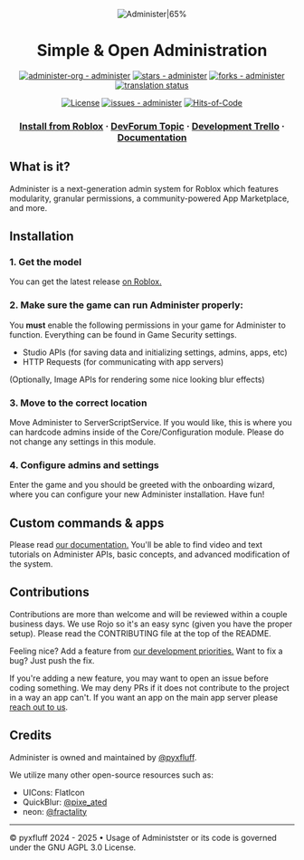 <div align="center">
 
![Administer|65%](/.readme/Administer-Text.png)

# Simple & Open Administration

[![administer-org - administer](https://img.shields.io/static/v1?label=administer-org&message=administer&color=blue&logo=github)](https://github.com/administer-org/administer "Go to GitHub repo") [![stars - administer](https://img.shields.io/github/stars/administer-org/administer?style=social)](https://github.com/administer-org/administer) [![forks - administer](https://img.shields.io/github/forks/administer-org/administer?style=social)](https://github.com/administer-org/administer) [![translation status](https://translate.admsoftware.org/widget/administer/svg-badge.svg?native=1)](https://translate.admsoftware.org)

[![License](https://img.shields.io/badge/License-GNU--AGPL--3.0-blue)](#license) [![issues - administer](https://img.shields.io/github/issues/administer-org/administer)](https://github.com/administer-org/administer/issues) [![Hits-of-Code](https://hitsofcode.com/github/administer-org/administer?branch=main)](https://hitsofcode.com/github/administer-org/administer/view?branch=main)


### [Install from Roblox](https://create.roblox.com/store/asset/127698208806211/Administer) · [DevForum Topic](https://devforum.roblox.com/t/administer-modern-modular-free-admin-system-12/3179989) · [Development Trello](https://trello.com/b/GA5Kc0vB/administer) · [Documentation](https://docs.admsoftware.org)

</div>

## What is it?

Administer is a next-generation admin system for Roblox which features modularity, granular permissions, a community-powered App Marketplace, and more.


## Installation

### 1. Get the model
You can get the latest release [on Roblox.](https://create.roblox.com/store/asset/127698208806211/Administer)

### 2. Make sure the game can run Administer properly:
You **must** enable the following permissions in your game for Administer to function. Everything can be found in Game Security settings.
- Studio APIs (for saving data and initializing settings, admins, apps, etc)
- HTTP Requests (for communicating with app servers)

(Optionally, Image APIs for rendering some nice looking blur effects)

### 3. Move to the correct location
Move Administer to ServerScriptService. If you would like, this is where you can hardcode admins inside of the Core/Configuration module. Please do not change any settings in this module.

### 4. Configure admins and settings
Enter the game and you should be greeted with the onboarding wizard, where you can configure your new Administer installation. Have fun!

## Custom commands & apps
Please read [our documentation.](https://docs.admsoftware.org) You'll be able to find video and text tutorials on Administer APIs, basic concepts, and advanced modification of the system.

## Contributions

Contributions are more than welcome and will be reviewed within a couple business days. We use Rojo so it's an easy sync (given you have the proper setup). Please read the CONTRIBUTING file at the top of the README.

Feeling nice? Add a feature from [our development priorities.](https://trello.com/b/GA5Kc0vB/administer) Want to fix a bug? Just push the fix. 

If you're adding a new feature, you may want to open an issue before coding something. We may deny PRs if it does not contribute to the project in a way an app can't. If you want an app on the main app server please [reach out to us](https://administer.notpyx.me/to/discord).

## Credits

Administer is owned and maintained by [@pyxfluff](http://github.com/pyxfluff).

We utilize many other open-source resources such as:
- UICons: FlatIcon
- QuickBlur: [@pixe_ated](https://devforum.roblox.com/u/pixe_ated)
- neon: [@fractality](https://devforum.roblox.com/u/fractality)

---

&copy; pyxfluff 2024 - 2025 &bullet; Usage of Administster or its code is governed under the GNU AGPL 3.0 License.
